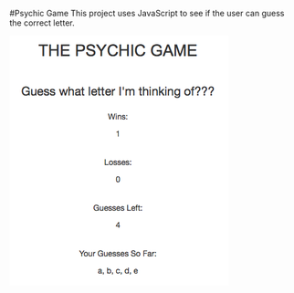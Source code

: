 #Psychic Game
This project uses JavaScript to see if the user can guess the correct letter. 

![Psychic Game](https://github.com/seancapelle/week-3-game-psychic/blob/master/assets/images/psychicgame.png)
